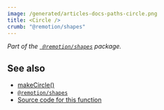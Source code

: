 ```yaml
---
image: /generated/articles-docs-paths-circle.png
title: <Circle />
crumb: "@remotion/shapes"
---
```


_Part of the [` @remotion/shapes`](/docs/shapes) package._



## See also
- [makeCircle()](/docs/paths/make-circle)
- [`@remotion/shapes`](/docs/paths)
- [Source code for this function](https://github.com/remotion-dev/remotion/blob/main/packages/paths/src/make-triangle.tsx)
